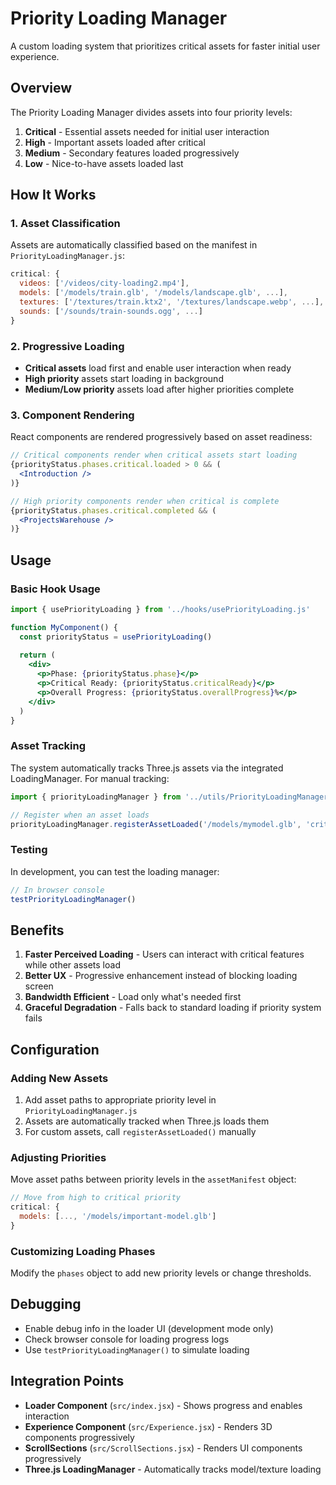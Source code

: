 # Priority Loading Manager

A custom loading system that prioritizes critical assets for faster initial user experience.

## Overview

The Priority Loading Manager divides assets into four priority levels:

1. **Critical** - Essential assets needed for initial user interaction
2. **High** - Important assets loaded after critical
3. **Medium** - Secondary features loaded progressively  
4. **Low** - Nice-to-have assets loaded last

## How It Works

### 1. Asset Classification

Assets are automatically classified based on the manifest in `PriorityLoadingManager.js`:

```javascript
critical: {
  videos: ['/videos/city-loading2.mp4'],
  models: ['/models/train.glb', '/models/landscape.glb', ...],
  textures: ['/textures/train.ktx2', '/textures/landscape.webp', ...],
  sounds: ['/sounds/train-sounds.ogg', ...]
}
```

### 2. Progressive Loading

- **Critical assets** load first and enable user interaction when ready
- **High priority** assets start loading in background
- **Medium/Low priority** assets load after higher priorities complete

### 3. Component Rendering

React components are rendered progressively based on asset readiness:

```jsx
// Critical components render when critical assets start loading
{priorityStatus.phases.critical.loaded > 0 && (
  <Introduction />
)}

// High priority components render when critical is complete
{priorityStatus.phases.critical.completed && (
  <ProjectsWarehouse />
)}
```

## Usage

### Basic Hook Usage

```jsx
import { usePriorityLoading } from '../hooks/usePriorityLoading.js'

function MyComponent() {
  const priorityStatus = usePriorityLoading()
  
  return (
    <div>
      <p>Phase: {priorityStatus.phase}</p>
      <p>Critical Ready: {priorityStatus.criticalReady}</p>
      <p>Overall Progress: {priorityStatus.overallProgress}%</p>
    </div>
  )
}
```

### Asset Tracking

The system automatically tracks Three.js assets via the integrated LoadingManager. For manual tracking:

```javascript
import { priorityLoadingManager } from '../utils/PriorityLoadingManager.js'

// Register when an asset loads
priorityLoadingManager.registerAssetLoaded('/models/mymodel.glb', 'critical')
```

### Testing

In development, you can test the loading manager:

```javascript
// In browser console
testPriorityLoadingManager()
```

## Benefits

1. **Faster Perceived Loading** - Users can interact with critical features while other assets load
2. **Better UX** - Progressive enhancement instead of blocking loading screen
3. **Bandwidth Efficient** - Load only what's needed first
4. **Graceful Degradation** - Falls back to standard loading if priority system fails

## Configuration

### Adding New Assets

1. Add asset paths to appropriate priority level in `PriorityLoadingManager.js`
2. Assets are automatically tracked when Three.js loads them
3. For custom assets, call `registerAssetLoaded()` manually

### Adjusting Priorities

Move asset paths between priority levels in the `assetManifest` object:

```javascript
// Move from high to critical priority
critical: {
  models: [..., '/models/important-model.glb']
}
```

### Customizing Loading Phases

Modify the `phases` object to add new priority levels or change thresholds.

## Debugging

- Enable debug info in the loader UI (development mode only)
- Check browser console for loading progress logs
- Use `testPriorityLoadingManager()` to simulate loading

## Integration Points

- **Loader Component** (`src/index.jsx`) - Shows progress and enables interaction
- **Experience Component** (`src/Experience.jsx`) - Renders 3D components progressively  
- **ScrollSections** (`src/ScrollSections.jsx`) - Renders UI components progressively
- **Three.js LoadingManager** - Automatically tracks model/texture loading
